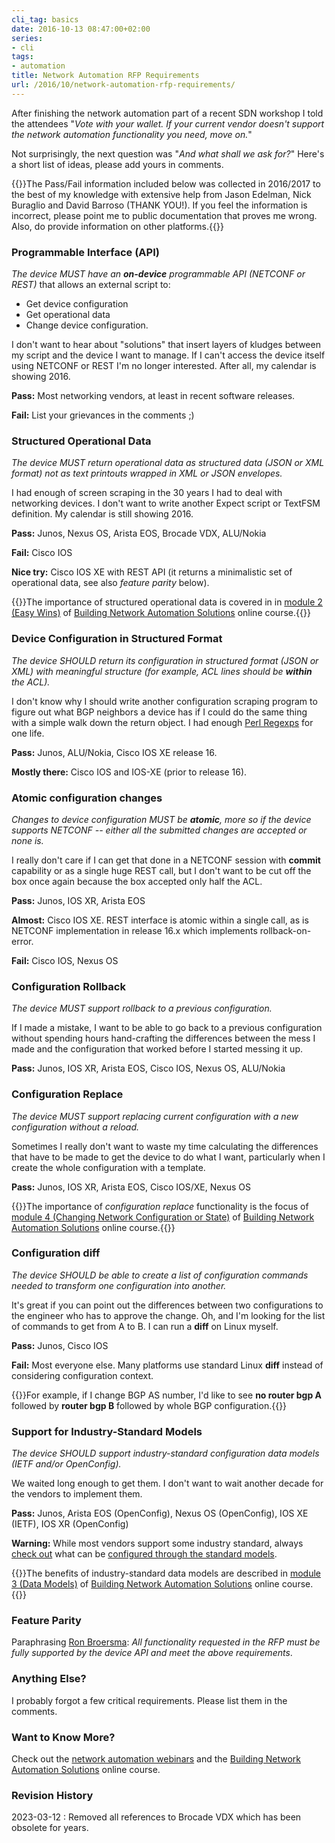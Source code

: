 ```yaml
---
cli_tag: basics
date: 2016-10-13 08:47:00+02:00
series:
- cli
tags:
- automation
title: Network Automation RFP Requirements
url: /2016/10/network-automation-rfp-requirements/
---
```

After finishing the network automation part of a recent SDN workshop I told the attendees "*Vote with your wallet. If your current vendor doesn't support the network automation functionality you need, move on.*"

Not surprisingly, the next question was "*And what shall we ask for?*" Here's a short list of ideas, please add yours in comments.
<!--more-->
{{<note warn>}}The Pass/Fail information included below was collected in 2016/2017 to the best of my knowledge with extensive help from Jason Edelman, Nick Buraglio and David Barroso (THANK YOU!). If you feel the information is incorrect, please point me to public documentation that proves me wrong. Also, do provide information on other platforms.{{</note>}}

### Programmable Interface (API)

*The device MUST have an **on-device** programmable API (NETCONF or REST)* that allows an external script to:

-   Get device configuration
-   Get operational data
-   Change device configuration.

I don't want to hear about "solutions" that insert layers of kludges between my script and the device I want to manage. If I can't access the device itself using NETCONF or REST I'm no longer interested. After all, my calendar is showing 2016.

**Pass:** Most networking vendors, at least in recent software releases.

**Fail:** List your grievances in the comments ;)

### Structured Operational Data

*The device MUST return operational data as structured data (JSON or XML format) not as text printouts wrapped in XML or JSON envelopes.*

I had enough of screen scraping in the 30 years I had to deal with networking devices. I don't want to write another Expect script or TextFSM definition. My calendar is still showing 2016.

**Pass:** Junos, Nexus OS, Arista EOS, Brocade VDX, ALU/Nokia

**Fail:** Cisco IOS

**Nice try:** Cisco IOS XE with REST API (it returns a minimalistic set of operational data, see also _feature parity_ below).

{{<note info>}}The importance of structured operational data is covered in in [module 2 (Easy Wins)](http://automation.ipspace.net/Public:Description#Easy_Wins) of [Building Network Automation Solutions](http://www.ipspace.net/Building_Network_Automation_Solutions) online course.{{</note>}}

### Device Configuration in Structured Format

*The device SHOULD return its configuration in structured format (JSON or XML) with meaningful structure (for example, ACL lines should be **within** the ACL).*

I don't know why I should write another configuration scraping program to figure out what BGP neighbors a device has if I could do the same thing with a simple walk down the return object. I had enough [Perl Regexps](https://xkcd.com/208/) for one life.

**Pass:** Junos, ALU/Nokia, Cisco IOS XE release 16.

**Mostly there:** Cisco IOS and IOS-XE (prior to release 16).

### Atomic configuration changes

*Changes to device configuration MUST be **atomic**, more so if the device supports NETCONF -- either all the submitted changes are accepted or none is.*

I really don't care if I can get that done in a NETCONF session with **commit** capability or as a single huge REST call, but I don't want to be cut off the box once again because the box accepted only half the ACL.

**Pass:** Junos, IOS XR, Arista EOS

**Almost:** Cisco IOS XE. REST interface is atomic within a single call, as is NETCONF implementation in release 16.x which implements rollback-on-error.

**Fail:** Cisco IOS, Nexus OS

### Configuration Rollback

*The device MUST support rollback to a previous configuration.*

If I made a mistake, I want to be able to go back to a previous configuration without spending hours hand-crafting the differences between the mess I made and the configuration that worked before I started messing it up.

**Pass:** Junos, IOS XR, Arista EOS, Cisco IOS, Nexus OS, ALU/Nokia

### Configuration Replace

*The device MUST support replacing current configuration with a new configuration without a reload.*

Sometimes I really don't want to waste my time calculating the differences that have to be made to get the device to do what I want, particularly when I create the whole configuration with a template.

**Pass:** Junos, IOS XR, Arista EOS, Cisco IOS/XE, Nexus OS

{{<note info>}}The importance of *configuration replace* functionality is the focus of [module 4 (Changing Network Configuration or State)](http://automation.ipspace.net/Public:Description#Changing_Network_Configurations_or_State) of [Building Network Automation Solutions](http://www.ipspace.net/Building_Network_Automation_Solutions) online course.{{</note>}}

### Configuration diff

*The device SHOULD be able to create a list of configuration commands needed to transform one configuration into another.*

It's great if you can point out the differences between two configurations to the engineer who has to approve the change. Oh, and I'm looking for the list of commands to get from A to B. I can run a **diff** on Linux myself.

**Pass:** Junos, Cisco IOS

**Fail:** Most everyone else. Many platforms use standard Linux **diff** instead of considering configuration context.

{{<note info>}}For example, if I change BGP AS number, I'd like to see **no router bgp A** followed by **router bgp B** followed by whole BGP configuration.{{</note>}}

### Support for Industry-Standard Models

*The device SHOULD support industry-standard configuration data models (IETF and/or OpenConfig).*

We waited long enough to get them. I don't want to wait another decade for the vendors to implement them.

**Pass:** Junos, Arista EOS (OpenConfig), Nexus OS (OpenConfig), IOS XE (IETF), IOS XR (OpenConfig)

**Warning:** While most vendors support some industry standard, always [check out](https://github.com/ctopher78/network-automation-course/tree/master/Homework3) what can be [configured through the standard models](/2018/01/use-yang-data-models-to-configure/).

{{<note info>}}The benefits of industry-standard data models are described in [module 3 (Data Models)](http://automation.ipspace.net/Public:Description#Data_Models) of [Building Network Automation Solutions](http://www.ipspace.net/Building_Network_Automation_Solutions) online course.{{</note>}}

### Feature Parity

Paraphrasing [Ron Broersma](/2016/07/cutting-through-ipv6-requirements-red/): *All functionality requested in the RFP must be fully supported by the device API and meet the above requirements*.

### Anything Else?

I probably forgot a few critical requirements. Please list them in the comments.

### Want to Know More?

Check out the [network automation webinars](http://www.ipspace.net/Roadmap/Network_Automation_webinars) and the [Building Network Automation Solutions](https://www.ipspace.net/Building_Network_Automation_Solutions) online course.

### Revision History

2023-03-12
: Removed all references to Brocade VDX which has been obsolete for years.
